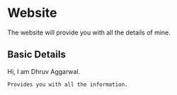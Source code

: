 # Website

The website will provide you with all the details of mine.

## Basic Details 

Hi, I am Dhruv Aggarwal.

```
Provides you with all the information.
````
